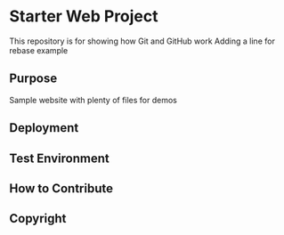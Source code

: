 # Starter Web Project

This repository is for showing how Git and GitHub work
Adding a line for rebase example

## Purpose

Sample website with plenty of files for demos

## Deployment

## Test Environment

## How to Contribute

## Copyright

